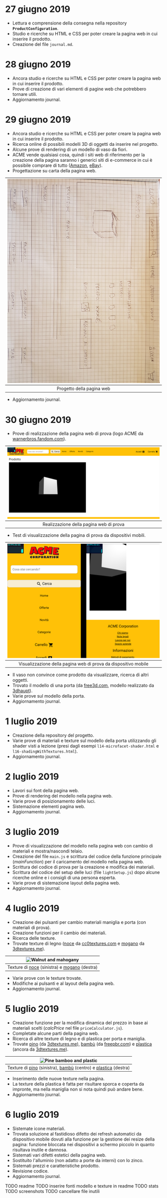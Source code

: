 # 27 giugno 2019

* Lettura e comprensione della consegna nella repository **`ProductConfiguration`**.
* Studio e ricerche su HTML e CSS per poter creare la pagina web in cui inserire il prodotto.
* Creazione del file `journal.md`.

# 28 giugno 2019

* Ancora studio e ricerche su HTML e CSS per poter creare la pagina web in cui inserire il prodotto.
* Prove di creazione di vari elementi di pagine web che potrebbero tornare utili.
* Aggiornamento journal.

# 29 giugno 2019

* Ancora studio e ricerche su HTML e CSS per poter creare la pagina web in cui inserire il prodotto.
* Ricerca online di possibili modelli 3D di oggetti da inserire nel progetto.
* Alcune prove di rendering di un modello di vaso da fiori.
* ACME vende qualsiasi cosa, quindi i siti web di riferimento per la creazione della pagina saranno i generici siti di e-commerce in cui è possibile comprare di tutto ([Amazon](https://www.amazon.it/),
[eBay](https://www.ebay.it/)).
* Progettazione su carta della pagina web.

| ![Project webpage](pics/progetto_paginaweb.jpg) |
| :---------------------------------------------: |
| Progetto della pagina web |

* Aggiornamento journal.

# 30 giugno 2019

* Prove di realizzazione della pagina web di prova (logo ACME da [warnerbros.fandom.com](https://warnerbros.fandom.com/wiki/ACME_Corporation?file=Acme-corp.png)).

| ![First webpage](pics/pagina_prova.png) |
| :-------------------------------------: |
| Realizzazione della pagina web di prova |

* Test di visualizzazione della pagina di prova da dispositivi mobili.

| ![First mobile webpage](pics/pagina_prova_mobile.png) |
| :---------------------------------------------------: |
| Visualizzazione della pagina web di prova da dispositivo mobile |

* Il vaso non convince come prodotto da visualizzare, ricerca di altri oggetti.
* Trovato il modello di una porta (da [free3d.com](https://free3d.com/it/3d-model/room-door-94798.html), modello realizzato da [3dhaupt](https://free3d.com/it/user/3dhaupt)).
* Varie prove sul modello della porta.
* Aggiornamento journal.

# 1 luglio 2019

* Creazione della repository del progetto.
* Varie prove di materiali e texture sul modello della porta utilizzando gli shader visti a lezione (presi dagli esempi `l14-microfacet-shader.html` e `l16-shadingWithTextures.html`).
* Aggiornamento journal.

# 2 luglio 2019

* Lavori sui font della pagina web.
* Prove di rendering del modello nella pagina web.
* Varie prove di posizionamento delle luci.
* Sistemazione elementi pagina web.
* Aggiornamento journal.

# 3 luglio 2019

* Prove di visualizzazione del modello nella pagina web con cambio di materiali e mostra/nascondi telaio.
* Creazione del file `main.js` e scrittura del codice della funzione principale (*mainFunction*) per il caricamento del modello nella pagina web.
* Scrittura del codice di prova per la creazione e modifica dei materiali.
* Scrittura del codice del setup delle luci (file `lightSetup.js`) dopo alcune ricerche online e i consigli di una persona esperta.
* Varie prove di sistemazione layout della pagina web.
* Aggiornamento journal.

# 4 luglio 2019

* Creazione dei pulsanti per cambio materiali maniglia e porta (con materiali di prova).
* Creazione funzioni per il cambio dei materiali.
* Ricerca delle texture.
* Trovate texture di legno ([noce](https://www.cc0textures.com/view.php?tex=Wood29) da [cc0textures.com](https://www.cc0textures.com/) e [mogano](https://3dtextures.me/2018/12/27/wood-009-mahogany/) da [3dtextures.me](https://3dtextures.me/)).

| ![Walnut and mahogany](pics/walnmog.png) |
| :--------------------------------------: |
| Texture di [noce](https://www.cc0textures.com/view.php?tex=Wood29) (sinistra) e [mogano](https://3dtextures.me/2018/12/27/wood-009-mahogany/) (destra) |

* Varie prove con le texture trovate.
* Modifiche ai pulsanti e al layout della pagina web.
* Aggiornamento journal.

# 5 luglio 2019

* Creazione funzione per la modifica dinamica del prezzo in base ai materiali scelti (*calcPrice* nel file `priceCalculator.js`).
* Completate alcune parti della pagina web.
* Ricerca di altre texture di legno e di plastica per porta e maniglia.
* Trovate [pino](https://3dtextures.me/2019/01/10/wood-011a/) (da [3dtextures.me](https://3dtextures.me/)), [bambù](https://freepbr.com/materials/bamboo-wood-pbr-material/) (da [freepbr.com](https://freepbr.com/)) e [plastica](https://3dtextures.me/2018/03/26/plastic-001-w-speckles-and-fingerprints/) (ancora da [3dtextures.me](https://3dtextures.me/)).

| ![Pine bamboo and plastic](pics/pinebambplas.png) |
| :-----------------------------------------------: |
| Texture di [pino](https://3dtextures.me/2019/01/10/wood-011a/) (sinistra), [bambù](https://freepbr.com/materials/bamboo-wood-pbr-material/) (centro) e [plastica](https://3dtextures.me/2018/03/26/plastic-001-w-speckles-and-fingerprints/) (destra) |

* Inserimento delle nuove texture nella pagina.
* La texture della plastica è fatta per risultare sporca e coperta da impronte, ma nella maniglia non si nota quindi può andare bene.
* Aggiornamento journal.

# 6 luglio 2019

* Sistemate icone materiali.
* Trovata soluzione al fastidioso difetto dei refresh automatici da dispositivo mobile dovuti alla funzione per la gestione dei resize della pagina: funzione bloccata nei dispositivi a schermo piccolo in quanto risultava inutile e dannosa.
* Sistemati vari difetti estetici della pagina web.
* Sostituito l'alluminio (non adatto a porte da interni) con lo zinco.
* Sistemati prezzi e caratteristiche prodotto.
* Revisione codice.
* Aggiornamento journal.

TODO readme
TODO inserire fonti modello e texture in readme
TODO stats
TODO screenshots
TODO cancellare file inutili
